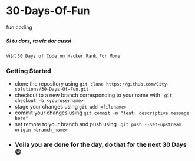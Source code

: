 # 30-Days-Of-Fun
fun coding

##### Si tu dors, ta vie dor aussi
visit <a href="https://www.hackerrank.com/domains/tutorials/30-days-of-code">
  ``` 30 Days of Code on Hacker Rank For More ```
</a>

### Getting Started

- clone the repository using `git clone https://github.com/City-solutions/30-Days-Of-Fun.git`
- checkout to a new branch corresponding to your name with ` git checkout -b <yourusername>`
- stage your changes using `git add <filename>`
- commit your changes using `git commit -m "feat: descriptive message here"`
- set remote to your branch and push using ` git push --set-upstream origin <branch_name>`
- ### Voila you are done for the day, do that for the next 30 Days :smile:
